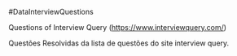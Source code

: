 #DataInterviewQuestions

Questions of Interview Query (https://www.interviewquery.com/)

Questões Resolvidas da lista de questões do site interview query.
